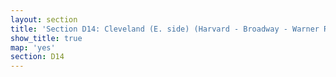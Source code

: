 ```yaml
---
layout: section
title: 'Section D14: Cleveland (E. side) (Harvard - Broadway - Warner Rd. Section)'
show_title: true
map: 'yes'
section: D14
---
```


